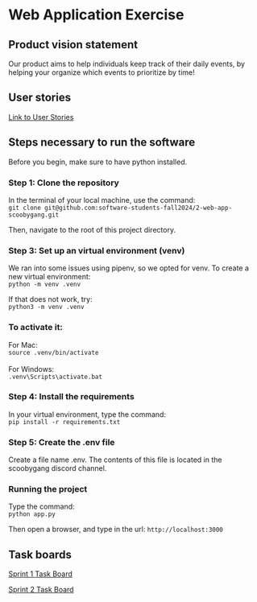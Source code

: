 # Web Application Exercise

## Product vision statement

Our product aims to help individuals keep track of their daily events, by helping your organize which events to prioritize by time!

## User stories

[Link to User Stories](https://github.com/software-students-fall2024/2-web-app-scoobygang/issues)

## Steps necessary to run the software
Before you begin, make sure to have python installed.

### Step 1: Clone the repository
In the terminal of your local machine, use the command: <br>
```git clone git@github.com:software-students-fall2024/2-web-app-scoobygang.git``` <br>

Then, navigate to the root of this project directory.

### Step 3: Set up an virtual environment (venv)
We ran into some issues using pipenv, so we opted for venv. To create a new virtual environment: <br>
```python -m venv .venv``` <br>

If that does not work, try: <br>
```python3 -m venv .venv```

### To activate it: 
For Mac: <br>
```source .venv/bin/activate``` <br>
<br>
For Windows: <br>
```.venv\Scripts\activate.bat``` <br>

### Step 4: Install the requirements
In your virtual environment, type the command: <br>
```pip install -r requirements.txt``` <br>

### Step 5: Create the .env file
Create a file name .env. The contents of this file is located in the scoobygang discord channel.

### Running the project
Type the command: <br>
```python app.py```

Then open a browser, and type in the url: 
```http://localhost:3000```


## Task boards

[Sprint 1 Task Board](https://github.com/orgs/software-students-fall2024/projects/16)

[Sprint 2 Task Board](https://github.com/orgs/software-students-fall2024/projects/18)

